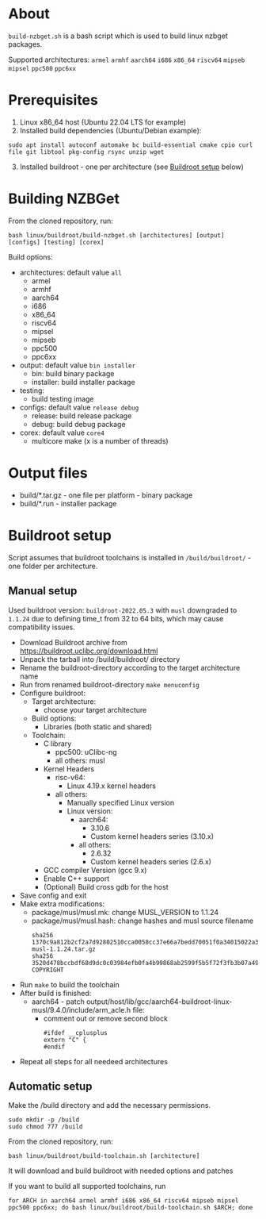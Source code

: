# About

`build-nzbget.sh` is a bash script which is used to build linux nzbget packages.

Supported architectures: `armel` `armhf` `aarch64` `i686` `x86_64` `riscv64` `mipseb` `mipsel` `ppc500` `ppc6xx`

# Prerequisites

1. Linux x86_64 host (Ubuntu 22.04 LTS for example)
2. Installed build dependencies (Ubuntu/Debian example):
```
sudo apt install autoconf automake bc build-essential cmake cpio curl file git libtool pkg-config rsync unzip wget
```
3. Installed buildroot - one per architecture (see [Buildroot setup](#buildroot-setup) below)

# Building NZBGet

From the cloned repository, run:
```
bash linux/buildroot/build-nzbget.sh [architectures] [output] [configs] [testing] [corex]
```

Build options:
- architectures: default value `all`
    - armel
    - armhf
    - aarch64
    - i686
    - x86_64
    - riscv64
    - mipsel
    - mipseb
    - ppc500
    - ppc6xx
- output: default value `bin installer`
    - bin: build binary package
    - installer: build installer package
- testing:
    - build testing image
- configs: default value `release debug`
    - release: build release package
    - debug: build debug package
- corex: default value `core4`
    - multicore make (x is a number of threads)

# Output files

- build/*.tar.gz - one file per platform - binary package
- build/*.run - installer package

# Buildroot setup

Script assumes that buildroot toolchains is installed in `/build/buildroot/` - one folder per architecture.

## Manual setup

Used buildroot version: `buildroot-2022.05.3` with `musl` downgraded to `1.1.24` due to defining time_t from 32 to 64 bits, which may cause compatibility issues.

- Download Buildroot archive from https://buildroot.uclibc.org/download.html
- Unpack the tarball into /build/buildroot/ directory
- Rename the buildroot-directory according to the target architecture name
- Run from renamed buildroot-directory `make menuconfig`
- Configure buildroot:
    - Target architecture:
        - choose your target architecture
    - Build options:
        - Libraries (both static and shared)
    - Toolchain:
        - C library
            - ppc500: uClibc-ng
            - all others: musl
        - Kernel Headers
            - risc-v64:
                - Linux 4.19.x kernel headers
            - all others:
                - Manually specified Linux version
                - Linux version:
                    - aarch64:
                        - 3.10.6
                        - Custom kernel headers series (3.10.x)
                    - all others:
                        - 2.6.32
                        - Custom kernel headers series (2.6.x)
        - GCC compiler Version (gcc 9.x)
        - Enable C++ support
        - (Optional) Build cross gdb for the host
- Save config and exit
- Make extra modifications:
    - package/musl/musl.mk: change MUSL_VERSION to 1.1.24
    - package/musl/musl.hash: change hashes and musl source filename
        ```
        sha256  1370c9a812b2cf2a7d92802510cca0058cc37e66a7bedd70051f0a34015022a3  musl-1.1.24.tar.gz
        sha256  3520d478bccbdf68d9dc0c03984efb0fa4b99868ab2599f5b5f72f3fb3b07a49  COPYRIGHT
        ```
- Run `make` to build the toolchain
- After build is finished:
    - aarch64 - patch output/host/lib/gcc/aarch64-buildroot-linux-musl/9.4.0/include/arm_acle.h file:
        - comment out or remove second block
            ```
            #ifdef __cplusplus
            extern "C" {
            #endif
            ```
- Repeat all steps for all needeed architectures

## Automatic setup

Make the /build directory and add the necessary permissions.
```
sudo mkdir -p /build
sudo chmod 777 /build
```
From the cloned repository, run:
```
bash linux/buildroot/build-toolchain.sh [architecture]
```
It will download and build buildroot with needed options and patches

If you want to build all supported toolchains, run
```
for ARCH in aarch64 armel armhf i686 x86_64 riscv64 mipseb mipsel ppc500 ppc6xx; do bash linux/buildroot/build-toolchain.sh $ARCH; done
```
